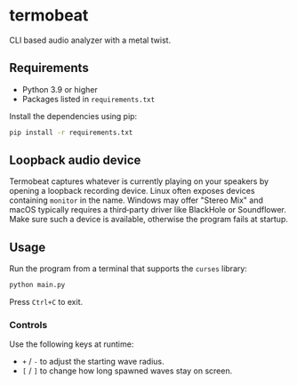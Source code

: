 # termobeat

CLI based audio analyzer with a metal twist.

## Requirements

- Python 3.9 or higher
- Packages listed in `requirements.txt`

Install the dependencies using pip:

```bash
pip install -r requirements.txt
```

## Loopback audio device

Termobeat captures whatever is currently playing on your speakers by opening a loopback recording device. Linux often exposes devices containing `monitor` in the name. Windows may offer "Stereo Mix" and macOS typically requires a third‑party driver like BlackHole or Soundflower. Make sure such a device is available, otherwise the program fails at startup.

## Usage

Run the program from a terminal that supports the `curses` library:

```bash
python main.py
```

Press `Ctrl+C` to exit.

### Controls

Use the following keys at runtime:

- `+` / `-` to adjust the starting wave radius.
- `[` / `]` to change how long spawned waves stay on screen.
